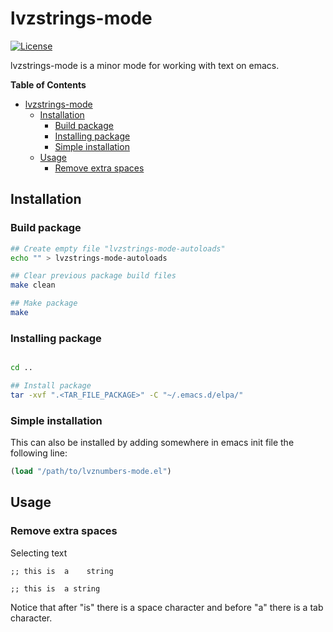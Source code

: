 # lvzstrings-mode #

[![License](https://img.shields.io/:license-gpl3-blue.svg)](./COPYING)

lvzstrings-mode is a minor mode for working with text on emacs.

<!-- markdown-toc start - Don't edit this section. Run M-x markdown-toc-generate-toc again -->
**Table of Contents**

- [lvzstrings-mode](#lvzstrings-mode)
    - [Installation](#installation)
        - [Build package](#build-package)
        - [Installing package](#installing-package)
        - [Simple installation](#simple-installation)
    - [Usage](#usage)
        - [Remove extra spaces](#remove-extra-spaces)

<!-- markdown-toc end -->

## Installation ##

### Build package ###

```bash
## Create empty file "lvzstrings-mode-autoloads"
echo "" > lvzstrings-mode-autoloads

## Clear previous package build files
make clean

## Make package
make
```

### Installing package ###

```bash

cd ..

## Install package
tar -xvf ".<TAR_FILE_PACKAGE>" -C "~/.emacs.d/elpa/"

```

### Simple installation ###
This can also be installed by adding somewhere in emacs init file the following line:
```lisp
(load "/path/to/lvznumbers-mode.el")
```

## Usage ##

### Remove extra spaces ###

Selecting text 


```
;; this is 	a    string
```

```
;; this is 	a string
```
Notice that after "is" there is a space character and before "a" there is a tab character.
